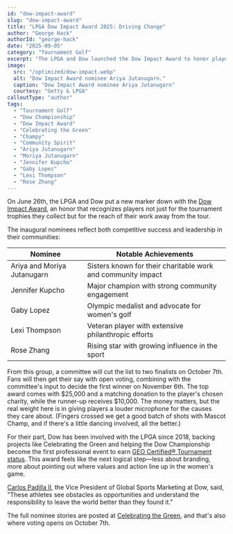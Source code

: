 ```yaml
---
id: "dow-impact-award"
slug: "dow-impact-award"
title: "LPGA Dow Impact Award 2025: Driving Change"
author: "George Hack"
authorId: "george-hack"
date: "2025-09-05"
category: "Tournament Golf"
excerpt: "The LPGA and Dow launched the Dow Impact Award to honor players not only for on-course success but for their influence off it. Five nominees—Ariya and Moriya Jutanugarn, Jennifer Kupcho, Gaby Lopez, Lexi Thompson, and Rose Zhang—are in the running, with fans helping decide the first winner this November."
image:
  src: "/optimized/dow-impact.webp"
  alt: "Dow Impact Award nominee Ariya Jutanugarn."
  caption: "Dow Impact Award nominee Ariya Jutanugarn"
  courtesy: "Getty & LPGA"
calloutType: "author"
tags:
  - "Tournament Golf"
  - "Dow Championship"
  - "Dow Impact Award"
  - "Celebrating the Green"
  - "Champy"
  - "Community Spirit"
  - "Ariya Jutanugarn"
  - "Moriya Jutanugarn"
  - "Jennifer Kupcho"
  - "Gaby Lopez"
  - "Lexi Thompson"
  - "Rose Zhang"
---
```


On June 26th, the LPGA and Dow put a new marker down with the [Dow Impact Award](https://corporate.dow.com/en-us/collaborations/dow-sports/sports-partnerships.html), an honor that recognizes players not just for the tournament trophies they collect but for the reach of their work away from the tour.

The inaugural nominees reflect both competitive success and leadership in their communities:

| Nominee | Notable Achievements |
|---------|---------------------|
| Ariya and Moriya Jutanugarn | Sisters known for their charitable work and community impact |
| Jennifer Kupcho | Major champion with strong community engagement |
| Gaby Lopez | Olympic medalist and advocate for women's golf |
| Lexi Thompson | Veteran player with extensive philanthropic efforts |
| Rose Zhang | Rising star with growing influence in the sport |

From this group, a committee will cut the list to two finalists on October 7th. Fans will then get their say with open voting, combining with the committee's input to decide the first winner on November 6th. The top award comes with $25,000 and a matching donation to the player's chosen charity, while the runner-up receives $10,000. The money matters, but the real weight here is in giving players a louder microphone for the causes they care about. (Fingers crossed we get a good batch of shots with Mascot Champ, and if there's a little dancing involved, all the better.)

For their part, Dow has been involved with the LPGA since 2018, backing projects like Celebrating the Green and helping the Dow Championship become the first professional event to earn [GEO Certified® Tournament status](https://sustainable.golf/about/certification/). This award feels like the next logical step—less about branding, more about pointing out where values and action line up in the women's game.

[Carlos Padilla II](https://www.linkedin.com/in/cpadilla2/), the Vice President of Global Sports Marketing at Dow, said, "These athletes see obstacles as opportunities and understand the responsibility to leave the world better than they found it."

The full nominee stories are posted at [Celebrating the Green](https://www.lpga.com/news/celebrating-the-green), and that's also where voting opens on October 7th.
